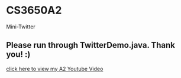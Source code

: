 # CS3650A2
Mini-Twitter

## Please run through TwitterDemo.java. Thank you! :)

[click here to view my A2 Youtube Video](https://youtu.be/ka5ShEbvXIM)

